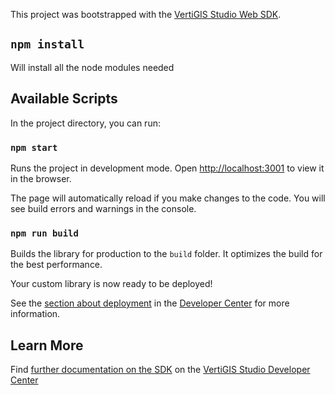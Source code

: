 This project was bootstrapped with the [VertiGIS Studio Web SDK](https://github.com/vertigis/vertigis-web-sdk).

## `npm install`
Will install all the node modules needed

## Available Scripts

In the project directory, you can run:

### `npm start`

Runs the project in development mode. Open [http://localhost:3001](http://localhost:3001) to view it in the browser.

The page will automatically reload if you make changes to the code. You will see build errors and warnings in the console.

### `npm run build`

Builds the library for production to the `build` folder. It optimizes the build for the best performance.

Your custom library is now ready to be deployed!

See the [section about deployment](https://developers.vertigis.com/docs/web/sdk-deployment/) in the [Developer Center](https://developers.vertigis.com/docs/web/overview/) for more information.

## Learn More

Find [further documentation on the SDK](https://developers.vertigis.com/docs/web/sdk-overview/) on the [VertiGIS Studio Developer Center](https://developers.vertigis.com/docs/web/overview/)
